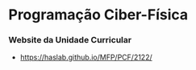 # Programação Ciber-Física

### Website da Unidade Curricular

 * https://haslab.github.io/MFP/PCF/2122/
